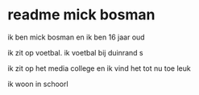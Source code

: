 <h1> readme mick bosman</h1>

<p>ik ben mick bosman en ik ben 16 jaar oud</p>
<p>ik zit op voetbal. ik voetbal bij duinrand s</p>
<p>ik zit op het media college en ik vind het tot nu toe leuk</p>
<p>ik woon in schoorl</p>
